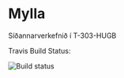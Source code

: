 Mylla
=====

Síðannarverkefnið í T-303-HUGB

Travis Build Status:

![Build status](https://travis-ci.org/Team-Hugbunadarfraedi/Mylla.png?branch=master)

